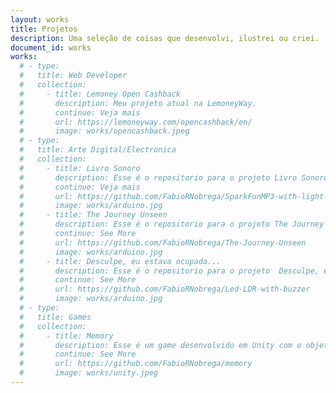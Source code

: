 ```yaml
---
layout: works
title: Projetos
description: Uma seleção de coisas que desenvolvi, ilustrei ou criei.
document_id: works
works: 
  # - type: 
  #   title: Web Developer
  #   collection: 
  #     - title: Lemoney Open Cashback
  #       description: Meu projeto atual na LemoneyWay. 
  #       continue: Veja mais
  #       url: https://lemoneyway.com/opencashback/en/
  #       image: works/opencashback.jpeg
  # - type: 
  #   title: Arte Digital/Electronica
  #   collection: 
  #     - title: Livro Sonoro 
  #       description: Esse é o repositorio para o projeto Livro Sonoro  
  #       continue: Veja mais
  #       url: https://github.com/FabioRNobrega/SparkFunMP3-with-light-sensor
  #       image: works/arduino.jpg
  #     - title: The Journey Unseen
  #       description: Esse é o repositorio para o projeto The Journey Unseen. 
  #       continue: See More 
  #       url: https://github.com/FabioRNobrega/The-Journey-Unseen
  #       image: works/arduino.jpg
  #     - title: Desculpe, eu estava ocupada...
  #       description: Esse é o repositorio para o projeto  Desculpe, eu estava ocupada... 
  #       continue: See More 
  #       url: https://github.com/FabioRNobrega/Led-LDR-with-buzzer
  #       image: works/arduino.jpg
  # - type: 
  #   title: Games
  #   collection: 
  #     - title: Memory
  #       description: Esse é um game desenvolvido em Unity com o objetivo de aprender como o mesmo funciona
  #       continue: See More 
  #       url: https://github.com/FabioRNobrega/memory
  #       image: works/unity.jpeg
---
```

